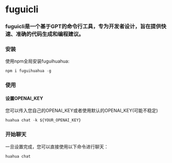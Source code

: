 # fuguicli

### fuguicli是一个基于GPT的命令行工具，专为开发者设计，旨在提供快速、准确的代码生成和编程建议。

### 安装
使用npm全局安装fuguihuahua:
```js
npm i fuguihuahua -g
```

### 使用
#### 设置OPENAI_KEY
您可以传入您自己的OPENAI_KEY或者使用默认的OPENAI_KEY(可能不稳定)
```js
huahua chat -k ${YOUR_OPENAI_KEY}
```

### 开始聊天
一旦设置完成，您可以直接使用以下命令进行聊天：
```js
huahua chat
```

